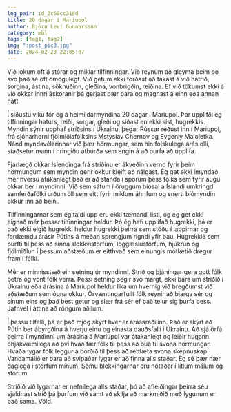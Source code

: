 ```yaml
---
lng_pair: id_2c69cc318d
title: 20 dagar í Mariupol
author: Björn Leví Gunnarsson
category: mbl
tags: [tag1, tag2]
img: ":post_pic3.jpg"
date: 2024-02-23 22:05:07
---
```


Við lokum oft á stórar og miklar tilfinningar. Við reynum að gleyma þeim þó svo það sé oft ómögulegt. Við getum ekki forðast að takast á við hatrið, sorgina, ástina, söknuðinn, gleðina, vonbrigðin, reiðina. Ef við tökumst ekki á við okkar innri áskoranir þá gerjast þær bara og magnast á einn eða annan hátt.

Í síðustu viku fór ég á heimildarmyndina 20 dagar í Mariupol. Þar upplifði ég tilfinningar haturs, reiði, sorgar, gleði og síðast en ekki síst, hugrekkis. Myndin sýnir upphaf stríðsins í Úkraínu, þegar Rússar réðust inn í Mariupol, frá sjónarhorni fjölmiðlafólksins Mstyslav Chernov og Evgeniy Maloletka. Nánd myndavélarinnar við þær hörmungar, sem hin fólskulega árás olli, staðsetur mann í hringiðu atburða sem engin á að þurfa að upplifa. 

Fjarlægð okkar Íslendinga frá stríðinu er ákveðinn vernd fyrir þeim hörmungum sem myndin gerir okkur kleift að nálgast. Ég get ekki ímyndað mér hversu átakanlegt það er að standa í sporum þess fólks sem fyrir augu okkar ber í myndinni. Við sem sátum í öruggum bíósal á Íslandi umkringd samferðafólki urðum öll sem eitt fyrir miklum áhrifum og snerti bíómyndin okkur inn að beini.

Tilfinningarnar sem ég taldi upp eru ekki tæmandi listi, og ég get ekki eignað mér þessar tilfinningar heldur. Þó ég hafi upplifað hugrekki, þá er það ekki eigið hugrekki heldur hugrekki þeirra sem stóðu í lappirnar og fordæmdu árásir Pútíns á meðan sprengjum rigndi yfir þau. Hugrekkið sem þurfti til þess að sinna slökkvistörfum, löggæslustörfum, hjúkrun og fjölmiðlun í þessum aðstæðum er eitthvað sem einungis mótlætið dregur fram í fólki.

Mér er minnisstæð ein setning úr myndinni. Stríð og þjáningar gera gott fólk betra og vont fólk verra. Þessi setning segir svo margt, ekki bara um stríðið í Úkraínu eða árásina á Mariupol heldur líka um hvernig við bregðumst við aðstæðum sem ógna okkur. Örvæntingarfullt fólk reynir að bjarga sér og sínum eins og það best getur og slær frá sér ef það telur sig þurfa þess. Jafnvel í áttina að röngum aðilum. 

Í þessu tilfelli, þá er það mjög skýrt hver er árásaraðilinn. Það er skýrt að Pútín ber ábyrgðina á hverju einu og einasta dauðsfalli í Úkraínu. Að sjá örfá þeirra í myndinni um árásina á Mariupol var átakanlegt og leiðir hugann óhjákvæmilega að því hvað fær fólk til þess að búa til svona hörmungar. Hvaða lygar fólk leggur á borðið til þess að réttlæta svona skepnuskap. Vandamálið er bara að svipaðar lygar er að finna alls staðar. Ég sé þær nær daglega í störfum mínum. Sömu blekkingarnar eru notaðar í litlum málum og stórum. 

Stríðið við lygarnar er nefnilega alls staðar, þó að afleiðingar þeirra séu sjaldnast stríð þá þurfum við samt að skilja að markmiðið með lygunum er það sama. Völd.
